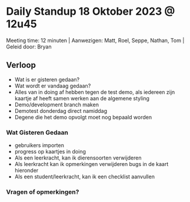 # Daily Standup 18 Oktober 2023 @ 12u45

Meeting time: 12 minuten | 
Aanwezigen: Matt, Roel, Seppe, Nathan, Tom | 
Geleid door: Bryan

## Verloop
* Wat is er gisteren gedaan?
* Wat wordt er vandaag gedaan?
* Alles van in doing af hebben tegen de test demo, als iedereen zijn kaartje af heeft samen werken aan de algemene styling
* Demo/development branch maken
* Demotest donderdag direct namiddag
* Degene die het demo opvolgt moet nog bepaald worden

### Wat Gisteren Gedaan
* gebruikers importen
* progress op kaartjes in doing
* Als een leerkracht, kan ik dierensoorten verwijderen
* Als leerkracht kan ik opmerkingen verwijderen bugs in de kaart hieronder
* Als een student/leerkracht, kan ik een checklist aanvullen

### Vragen of opmerkingen? 
